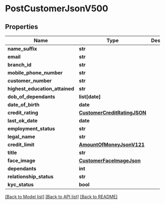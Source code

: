 # PostCustomerJsonV500

## Properties
Name | Type | Description | Notes
------------ | ------------- | ------------- | -------------
**name_suffix** | **str** |  | [optional] 
**email** | **str** |  | [optional] 
**branch_id** | **str** |  | [optional] 
**mobile_phone_number** | **str** |  | 
**customer_number** | **str** |  | [optional] 
**highest_education_attained** | **str** |  | [optional] 
**dob_of_dependants** | **list[date]** |  | [optional] 
**date_of_birth** | **date** |  | [optional] 
**credit_rating** | [**CustomerCreditRatingJSON**](CustomerCreditRatingJSON.md) |  | [optional] 
**last_ok_date** | **date** |  | [optional] 
**employment_status** | **str** |  | [optional] 
**legal_name** | **str** |  | 
**credit_limit** | [**AmountOfMoneyJsonV121**](AmountOfMoneyJsonV121.md) |  | [optional] 
**title** | **str** |  | [optional] 
**face_image** | [**CustomerFaceImageJson**](CustomerFaceImageJson.md) |  | [optional] 
**dependants** | **int** |  | [optional] 
**relationship_status** | **str** |  | [optional] 
**kyc_status** | **bool** |  | [optional] 

[[Back to Model list]](../README.md#documentation-for-models) [[Back to API list]](../README.md#documentation-for-api-endpoints) [[Back to README]](../README.md)


